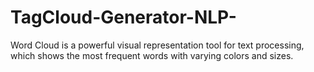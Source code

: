# TagCloud-Generator-NLP-
Word Cloud is a powerful visual representation tool for text processing, which shows the most frequent words with varying colors and sizes.
